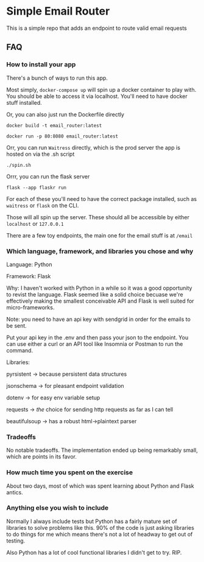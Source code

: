 # Simple Email Router

This is a simple repo that adds an endpoint to route valid email requests

## FAQ

### How to install your app

There's a bunch of ways to run this app.

Most simply, `docker-compose up` will spin up a docker container to play with. You should be able to access it via localhost. You'll need to have docker stuff installed.

Or, you can also just run the Dockerfile directly

`docker build -t email_router:latest`

`docker run -p 80:8080 email_router:latest`

Orr, you can run `Waitress` directly, which is the prod server the app is hosted on via the .sh script

`./spin.sh`

Orrr, you can run the flask server

`flask --app flaskr run`

For each of these you'll need to have the correct package installed, such as `waitress` or `flask` on the CLI.

Those will all spin up the server. These should all be accessible by either `localhost` or `127.0.0.1`

There are a few toy endpoints, the main one for the email stuff is at `/email`

### Which language, framework, and libraries you chose and why

Language: Python

Framework: Flask

Why: I haven't worked with Python in a while so it was a good opportunity to revist the language. Flask seemed like a solid choice becuase we're effectively making the smallest conceivable API and Flask is well suited for micro-frameworks.

Note: you need to have an api key with sendgrid in order for the emails to be sent.

Put your api key in the .env and then pass your json to the endpoint. You can use either a curl or an API tool like Insomnia or Postman to run the command.

Libraries:

 pyrsistent -> because persistent data structures

 jsonschema -> for pleasant endpoint validation

 dotenv -> for easy env variable setup

 requests -> *the* choice for sending http requests as far as I can tell

 beautifulsoup -> has a robust html->plaintext parser

### Tradeoffs

No notable tradeoffs. The implementation ended up being remarkably small, which are points in its favor.

### How much time you spent on the exercise

About two days, most of which was spent learning about Python and Flask antics.

### Anything else you wish to include

Normally I always include tests but Python has a fairly mature set of libraries to solve problems like this. 90% of the code is just asking libraries to do things for me which means there's not a lot of headway to get out of testing.

Also Python has a lot of cool functional libraries I didn't get to try. RIP.
